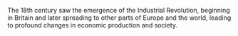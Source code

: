 The 18th century saw the emergence of the Industrial Revolution, beginning in Britain and later spreading to other parts of Europe and the world, leading to profound changes in economic production and society.
